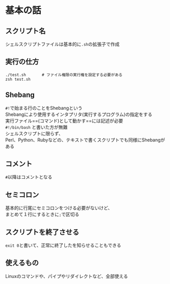 # 基本の話

## スクリプト名

シェルスクリプトファイルは基本的に`.sh`の拡張子で作成

## 実行の仕方

```shell
./test.sh       # ファイル権限の実行権を設定する必要がある
zsh test.sh
```

## Shebang

`#!`で始まる行のことをShebangという  
Shebangにより使用するインタプリタ(実行するプログラム)の指定をする  
実行ファイル==(コマンド)として動かす==には記述が必要  
`#!/bin/bash` と書いた方が無難  
シェルスクリプトに限らず、  
Perl、Python、Rubyなどの、テキストで書くスクリプトでも同様にShebangがある

## コメント

`#`以降はコメントとなる

## セミコロン

基本的に行尾にセミコロンをつける必要がないけど、  
まとめて１行にするときに`;`で区切る

## スクリプトを終了させる

`exit 0`と書いて、正常に終了したを知らせることもできる

## 使えるもの

Linuxのコマンドや、パイプやリダイレクトなど、全部使える
